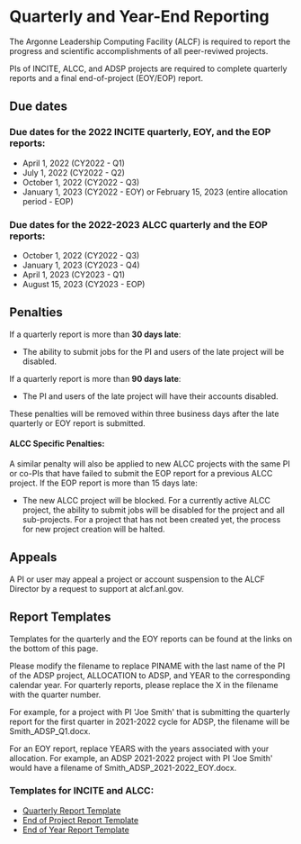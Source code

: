 # Quarterly and Year-End Reporting
The Argonne Leadership Computing Facility (ALCF) is required to report the progress and scientific accomplishments of all peer-reviwed projects. 

PIs of INCITE, ALCC, and ADSP projects are required to complete quarterly reports and a final end-of-project (EOY/EOP) report.

## Due dates
### Due dates for the 2022 INCITE quarterly, EOY, and the EOP reports:
- April 1, 2022 (CY2022 - Q1)
- July 1, 2022 (CY2022 - Q2)
- October 1, 2022 (CY2022 - Q3)
- January 1, 2023 (CY2022 - EOY) or February 15, 2023 (entire allocation period - EOP)

### Due dates for the 2022-2023 ALCC quarterly and the EOP reports:
- October 1, 2022 (CY2022 - Q3)
- January 1, 2023 (CY2023 - Q4)
- April 1, 2023 (CY2023 - Q1)
- August 15, 2023 (CY2023 - EOP)

## Penalties
If a quarterly report is more than **30 days late**:
- The ability to submit jobs for the PI and users of the late project will be disabled.

If a quarterly report is more than **90 days late**:
- The PI and users of the late project will have their accounts disabled.

These penalties will be removed within three business days after the late quarterly or EOY report is submitted.

#### ALCC Specific Penalties:
A similar penalty will also be applied to new ALCC projects with the same PI or co-PIs that have failed to submit the EOP report for a previous ALCC project. If the EOP report is more than 15 days late:

- The new ALCC project will be blocked. For a currently active ALCC project, the ability to submit jobs will be disabled for the project and all sub-projects. For a project that has not been created yet, the process for new project creation will be halted.

## Appeals
A PI or user may appeal a project or account suspension to the ALCF Director by a request to support at alcf.anl.gov.

## Report Templates
Templates for the quarterly and the EOY reports can be found at the links on the bottom of this page.

Please modify the filename to replace PINAME with the last name of the PI of the ADSP project, ALLOCATION to ADSP, and YEAR to the corresponding calendar year.  For quarterly reports, please replace the X in the filename with the quarter number.

For example, for a project with PI 'Joe Smith' that is submitting the quarterly report for the first quarter in 2021-2022 cycle for ADSP, the filename will be Smith_ADSP_Q1.docx.

For an EOY report, replace YEARS with the years associated with your allocation. For example, an ADSP 2021-2022 project with PI 'Joe Smith' would have a filename of Smith_ADSP_2021-2022_EOY.docx.

### Templates for INCITE and ALCC:
- [Quarterly Report Template](files/PINAME_ALLOCATION_YEAR_QX.docx)
- [End of Project Report Template](files/PINAME_ALLOCATION_YEAR_EOP.docx)
- [End of Year Report Template](files/PINAME_ALLOCATION_YEARS_EOY.docx)


